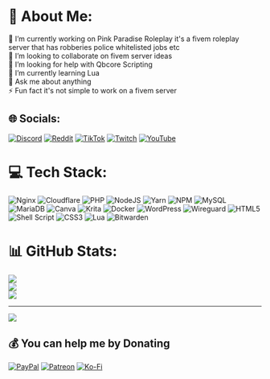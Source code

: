 # 💫 About Me:
🔭 I’m currently working on Pink Paradise Roleplay it's a fivem roleplay server that has robberies police whitelisted jobs etc<br>👯 I’m looking to collaborate on fivem server ideas<br>🤝 I’m looking for help with Qbcore Scripting<br>🌱 I’m currently learning Lua<br>💬 Ask me about anything<br>⚡ Fun fact it's not simple to work on a fivem server


## 🌐 Socials:
[![Discord](https://img.shields.io/badge/Discord-%237289DA.svg?logo=discord&logoColor=white)](https://discord.gg/rdcYt2P4Yc) [![Reddit](https://img.shields.io/badge/Reddit-%23FF4500.svg?logo=Reddit&logoColor=white)](https://reddit.com/user/Dogzocute_) [![TikTok](https://img.shields.io/badge/TikTok-%23000000.svg?logo=TikTok&logoColor=white)](https://tiktok.com/@dogzocute) [![Twitch](https://img.shields.io/badge/Twitch-%239146FF.svg?logo=Twitch&logoColor=white)](https://twitch.tv/dogzocute) [![YouTube](https://img.shields.io/badge/YouTube-%23FF0000.svg?logo=YouTube&logoColor=white)](https://youtube.com/@UCywpH2Q0IH1BURasV9NIS1Q) 

# 💻 Tech Stack:
![Nginx](https://img.shields.io/badge/nginx-%23009639.svg?style=for-the-badge&logo=nginx&logoColor=white) ![Cloudflare](https://img.shields.io/badge/Cloudflare-F38020?style=for-the-badge&logo=Cloudflare&logoColor=white) ![PHP](https://img.shields.io/badge/php-%23777BB4.svg?style=for-the-badge&logo=php&logoColor=white) ![NodeJS](https://img.shields.io/badge/node.js-6DA55F?style=for-the-badge&logo=node.js&logoColor=white) ![Yarn](https://img.shields.io/badge/yarn-%232C8EBB.svg?style=for-the-badge&logo=yarn&logoColor=white) ![NPM](https://img.shields.io/badge/NPM-%23CB3837.svg?style=for-the-badge&logo=npm&logoColor=white) ![MySQL](https://img.shields.io/badge/mysql-%2300000f.svg?style=for-the-badge&logo=mysql&logoColor=white) ![MariaDB](https://img.shields.io/badge/MariaDB-003545?style=for-the-badge&logo=mariadb&logoColor=white) ![Canva](https://img.shields.io/badge/Canva-%2300C4CC.svg?style=for-the-badge&logo=Canva&logoColor=white) ![Krita](https://img.shields.io/badge/Krita-203759?style=for-the-badge&logo=krita&logoColor=EEF37B) ![Docker](https://img.shields.io/badge/docker-%230db7ed.svg?style=for-the-badge&logo=docker&logoColor=white) ![WordPress](https://img.shields.io/badge/WordPress-%23117AC9.svg?style=for-the-badge&logo=WordPress&logoColor=white) ![Wireguard](https://img.shields.io/badge/wireguard-%2388171A.svg?style=for-the-badge&logo=wireguard&logoColor=white) ![HTML5](https://img.shields.io/badge/html5-%23E34F26.svg?style=for-the-badge&logo=html5&logoColor=white) ![Shell Script](https://img.shields.io/badge/shell_script-%23121011.svg?style=for-the-badge&logo=gnu-bash&logoColor=white) ![CSS3](https://img.shields.io/badge/css3-%231572B6.svg?style=for-the-badge&logo=css3&logoColor=white) ![Lua](https://img.shields.io/badge/lua-%232C2D72.svg?style=for-the-badge&logo=lua&logoColor=white) ![Bitwarden](https://img.shields.io/badge/bitwarden-%23175DDC.svg?style=for-the-badge&logo=bitwarden&logoColor=white)
# 📊 GitHub Stats:
![](https://github-readme-stats.vercel.app/api?username=Dogzocute-D-e-v&theme=dark&hide_border=false&include_all_commits=false&count_private=false)<br/>
![](https://github-readme-streak-stats.herokuapp.com/?user=Dogzocute-D-e-v&theme=dark&hide_border=false)<br/>
![](https://github-readme-stats.vercel.app/api/top-langs/?username=Dogzocute-D-e-v&theme=dark&hide_border=false&include_all_commits=false&count_private=false&layout=compact)

---
[![](https://visitcount.itsvg.in/api?id=Dogzocute-D-e-v&icon=1&color=2)](https://visitcount.itsvg.in)

  ## 💰 You can help me by Donating
  [![PayPal](https://img.shields.io/badge/PayPal-00457C?style=for-the-badge&logo=paypal&logoColor=white)](https://paypal.me/DOGZ0CUTE) [![Patreon](https://img.shields.io/badge/Patreon-F96854?style=for-the-badge&logo=patreon&logoColor=white)](https://patreon.com/HypeData) [![Ko-Fi](https://img.shields.io/badge/Ko--fi-F16061?style=for-the-badge&logo=ko-fi&logoColor=white)](https://ko-fi.com/dogzocute) 

  
<!-- Proudly created with GPRM ( https://gprm.itsvg.in ) -->
